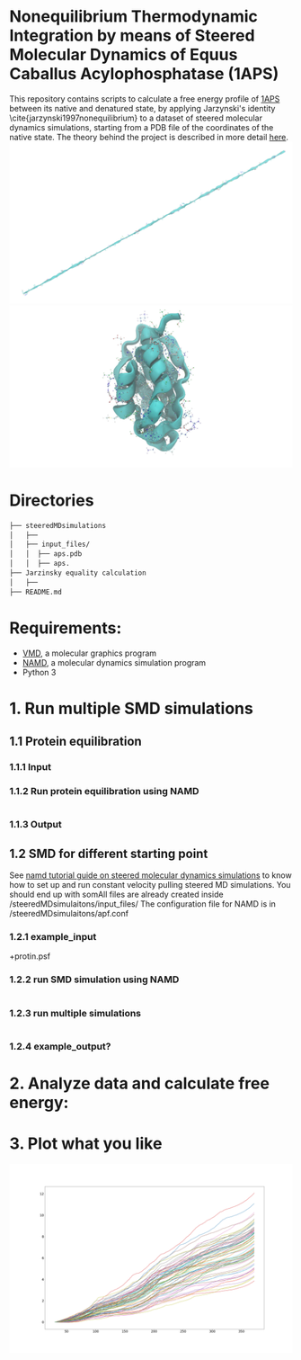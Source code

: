 # Nonequilibrium Thermodynamic Integration by means of Steered Molecular Dynamics of Equus Caballus Acylophosphatase (1APS)

This repository contains scripts to calculate a free energy profile of [1APS](https://www.rcsb.org/structure/1APS "1APS pdb") between its native and denatured state, by applying Jarzynski's identity \cite{jarzynski1997nonequilibrium} to a dataset of steered molecular dynamics simulations, starting from a PDB file of the coordinates of the native state.
The theory behind the project is described in more detail [here](https://it.overleaf.com/read/ygvjwnpbbrfk "Nonequilibrium Thermodynamic Integration by means of Steered Molecular Dynamics of Equus Caballus Acylophosphatase (1APS)").
![](img/aps_unfolded.jpg)
![](img/aps_folded.jpeg)


# Directories
```bash
├── steeredMDsimulations
│   ├── 
│   ├── input_files/
│   │  ├── aps.pdb
│   │  ├── aps.
├── Jarzinsky equality calculation
│   ├── 
├── README.md
```
# Requirements:
  * [VMD](www.ks.uiuc.edu/Research/vmd), a molecular graphics program
  * [NAMD](www.ks.uiuc.edu/Research/namd), a molecular dynamics simulation program
  * Python 3
# 1. Run multiple SMD simulations

## 1.1 Protein equilibration

### 1.1.1 Input
### 1.1.2 Run protein equilibration using NAMD
```bash
```
### 1.1.3 Output

## 1.2 SMD for different starting point

See [namd tutorial guide on steered molecular dynamics simulations](https://www.ks.uiuc.edu/Training/Tutorials/namd/namd-tutorial-unix-html/node16.html) to know how to set up and run constant velocity pulling steered MD simulations. You should end up with somAll files are already created inside  /steeredMDsimulaitons/input_files/  The configuration file for NAMD is in /steeredMDsimulaitons/apf.conf
### 1.2.1 example_input
+protin.psf
### 1.2.2 run SMD simulation using NAMD

```bash
```
### 1.2.3 run multiple simulations

```bash
```

### 1.2.4 example_output?


# 2. Analyze data and calculate free energy:


# 3. Plot what you like
![](img/W_wrt_dist.png)
